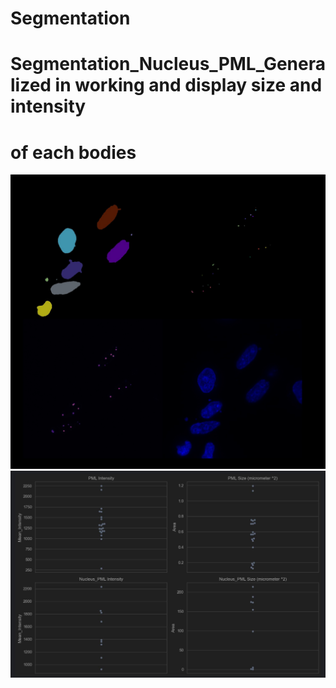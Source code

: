 # Segmentation
# Segmentation_Nucleus_PML_Generalized in working and display size and intensity
# of each bodies
![Res#1-seg.jpg](Res%231-seg.jpg)
![int_number.jpg](int_number.jpg)